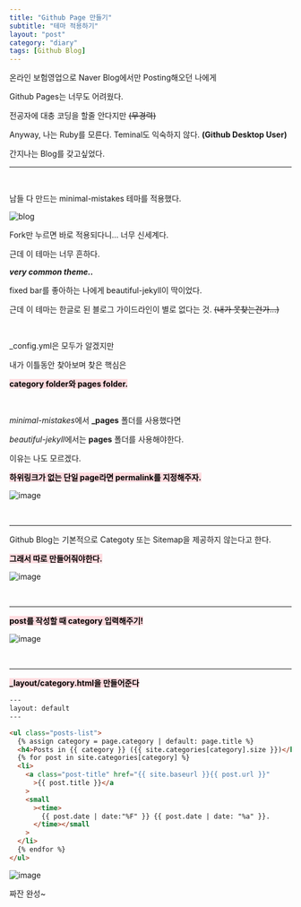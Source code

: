 ```yaml
---
title: "Github Page 만들기"
subtitle: "테마 적용하기"
layout: "post"
category: "diary"
tags: [Github Blog]
---
```


온라인 보험영업으로 Naver Blog에서만 Posting해오던 나에게

Github Pages는 너무도 어려웠다.

전공자에 대충 코딩을 할줄 안다지만 ~~(무경력)~~

Anyway, 나는 Ruby를 모른다. Teminal도 익숙하지 않다. **(Github Desktop User)**

간지나는 Blog를 갖고싶었다.

---

<br/>

남들 다 만드는 minimal-mistakes 테마를 적용했다.

![blog](https://user-images.githubusercontent.com/34051263/126591169-1e8fdf49-84ad-4e70-bb0e-0a973ee0f879.png)

Fork만 누르면 바로 적용되다니... 너무 신세계다.

근데 이 테마는 너무 흔하다.

**_very common theme.._**

fixed bar를 좋아하는 나에게 beautiful-jekyll이 딱이었다.

근데 이 테마는 한글로 된 블로그 가이드라인이 별로 없다는 것. ~~(내가 못찾는건가...)~~

<br/>

\_config.yml은 모두가 알겠지만

내가 이틀동안 찾아보며 찾은 핵심은

**<mark style='background-color: #ffdce0'>category folder와 pages folder.</mark>**

<br/>

*minimal-mistakes*에서 **\_pages** 폴더를 사용했다면

*beautiful-jekyll*에서는 **pages** 폴더를 사용해야한다.

이유는 나도 모르겠다.

**<mark style='background-color: #ffdce0'>하위링크가 없는 단일 page라면 permalink를 지정해주자.</mark>**

![image](https://user-images.githubusercontent.com/34051263/126595900-606d3f44-d646-4336-b779-e6d464f5dcb0.png)

<br/>

---

Github Blog는 기본적으로 Categoty 또는 Sitemap을 제공하지 않는다고 한다.

**<mark style='background-color: #ffdce0'>그래서 따로 만들어줘야한다.</mark>**

![image](https://user-images.githubusercontent.com/34051263/126595558-1f146f39-dc31-4688-8623-35746ba2bedf.png)

<br/>

---

**<mark style='background-color: #ffdce0'>post를 작성할 때 category 입력해주기!</mark>**

![image](https://user-images.githubusercontent.com/34051263/126595827-16d59dc2-4d51-4f2e-862d-0cae1a3798c1.png)

<br/>

---

**<mark style='background-color: #ffdce0'>\_layout/category.html을 만들어준다</mark>**

```html
---
layout: default
---

<ul class="posts-list">
  {% assign category = page.category | default: page.title %}
  <h4>Posts in {{ category }} ({{ site.categories[category].size }})</h4>
  {% for post in site.categories[category] %}
  <li>
    <a class="post-title" href="{{ site.baseurl }}{{ post.url }}"
      >{{ post.title }}</a
    >
    <small
      ><time>
        {{ post.date | date:"%F" }} {{ post.date | date: "%a" }}.
      </time></small
    >
  </li>
  {% endfor %}
</ul>
```

![image](https://user-images.githubusercontent.com/34051263/126598602-c6eb71fa-7537-4861-94cc-6c94746c2b7d.png)

짜잔 완성~
